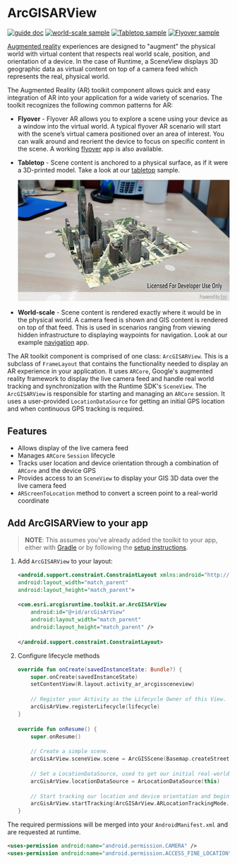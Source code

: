 # ArcGISARView

[![guide doc](https://img.shields.io/badge/Full_Developers_Guide-Doc-purple)](https://developers.arcgis.com/android/latest/guide/display-scenes-in-augmented-reality.htm) [![world-scale sample](https://img.shields.io/badge/World_Scale-Sample-blue)](https://developers.arcgis.com/android/latest/java/sample-code/navigate-in-ar/) [![Tabletop sample](https://img.shields.io/badge/Tabletop-Sample-blue)](https://developers.arcgis.com/android/latest/java/sample-code/display-scene-in-tabletop-ar/) [![Flyover sample](https://img.shields.io/badge/Flyover-Sample-blue)](https://developers.arcgis.com/android/latest/java/sample-code/explore-scene-in-flyover-ar//)

[Augmented reality](https://developers.arcgis.com/android/latest/guide/display-scenes-in-augmented-reality.htm) experiences are designed to "augment" the physical world with virtual content that respects real world scale, position, and orientation of a device. In the case of Runtime, a SceneView displays 3D geographic data as virtual content on top of a camera feed which represents the real, physical world.

The Augmented Reality (AR) toolkit component allows quick and easy integration of AR into your application for a wide variety of scenarios. The toolkit recognizes the following common patterns for AR:

* **Flyover** - Flyover AR allows you to explore a scene using your device as a window into the virtual world. A typical flyover AR scenario will start with the scene’s virtual camera positioned over an area of interest. You can walk around and reorient the device to focus on specific content in the scene. A working [flyover](https://github.com/Esri/arcgis-runtime-samples-android/tree/master/java/explore-scene-in-flyover-ar) app is also available.
* **Tabletop** - Scene content is anchored to a physical surface, as if it were a 3D-printed model. Take a look at our [tabletop](https://github.com/Esri/arcgis-runtime-samples-android/tree/master/java/display-scene-in-tabletop-ar) sample.

    ![Display scene in tabletop AR App](./Images/display-scene-in-tabletop-ar.png)

* **World-scale** - Scene content is rendered exactly where it would be in the physical world. A camera feed is shown and GIS content is rendered on top of that feed. This is used in scenarios ranging from viewing hidden infrastructure to displaying waypoints for navigation. Look at our example [navigation](https://github.com/Esri/arcgis-runtime-samples-android/tree/master/java/navigate-in-ar) app.

The AR toolkit component is comprised of one class: `ArcGISARView`. This is a subclass of `FrameLayout` that contains the functionality needed to display an AR experience in your application. It uses `ARCore`, Google's augmented reality framework to display the live camera feed and handle real world tracking and synchronization with the Runtime SDK's `SceneView`. The `ArcGISARView` is responsible for starting and managing an `ARCore` session. It uses a user-provided `LocationDataSource` for getting an initial GPS location and when continuous GPS tracking is required.

## Features

* Allows display of the live camera feed
* Manages `ARCore` `Session` lifecycle
* Tracks user location and device orientation through a combination of `ARCore` and the device GPS
* Provides access to an `SceneView` to display your GIS 3D data over the live camera feed
* `ARScreenToLocation` method to convert a screen point to a real-world coordinate

## Add ArcGISARView to your app

> **NOTE**: This assumes you've already added the toolkit to your app, either with [Gradle](../../) or by following the [setup instructions](../setup).

1. Add `ArcGISARView` to your layout:

    ```xml
    <android.support.constraint.ConstraintLayout xmlns:android="http://schemas.android.com/apk/res/android"
    android:layout_width="match_parent"
    android:layout_height="match_parent">

    <com.esri.arcgisruntime.toolkit.ar.ArcGISArView
        android:id="@+id/arcGisArView"
        android:layout_width="match_parent"
        android:layout_height="match_parent" />

    </android.support.constraint.ConstraintLayout>
    ```

2. Configure lifecycle methods

    ```kotlin
    override fun onCreate(savedInstanceState: Bundle?) {
        super.onCreate(savedInstanceState)
        setContentView(R.layout.activity_ar_arcgissceneview)

        // Register your Activity as the Lifecycle Owner of this View.
        arcGisArView.registerLifecycle(lifecycle)
    }

    override fun onResume() {
        super.onResume()

        // Create a simple scene.
        arcGisArView.sceneView.scene = ArcGISScene(Basemap.createStreets())

        // Set a LocationDataSource, used to get our initial real-world location.
        arcGisArView.locationDataSource = ArLocationDataSource(this)

        // Start tracking our location and device orientation and begin the AR Session.
        arcGisArView.startTracking(ArcGISArView.ARLocationTrackingMode.INITIAL)
    }
    ```

The required permissions will be merged into your `AndroidManifest.xml` and are requested at runtime.

```xml
<uses-permission android:name="android.permission.CAMERA" />
<uses-permission android:name="android.permission.ACCESS_FINE_LOCATION" />
```
